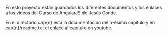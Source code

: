 En esto proyecto están guardados los diferentes documentos y los enlaces a los vídeos del Curso de AngularJS de Jesús Conde.

En el directorio cap{n} está la documentación del n-ésimo capítulo y en cap{n}/readme.txt el enlace al capítulo en youtube.